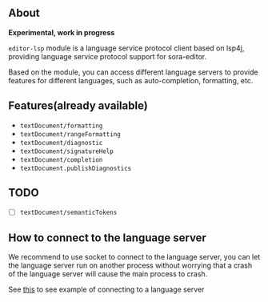 ## About

**Experimental, work in progress**

`editor-lsp` module is a language service protocol client based on lsp4j, providing language service
protocol support for sora-editor.

Based on the module, you can access different language servers to provide features for different
languages, such as auto-completion, formatting, etc.

## Features(already available)

- `textDocument/formatting`
- `textDocument/rangeFormatting`
- `textDocument/diagnostic`
- `textDocument/signatureHelp`
- `textDocument/completion`
- `textDocument.publishDiagnostics`

## TODO

- [ ] `textDocument/semanticTokens`

## How to connect to the language server

We recommend to use socket to connect to the language server, you can let the language server run on
another process without worrying that a crash of the language server will cause the main process to
crash.

See [this](https://github.com/Rosemoe/sora-editor/blob/main/app/src/main/java/io/github/rosemoe/sora/app/LspTestActivity.kt)
to see example of connecting to a language server

